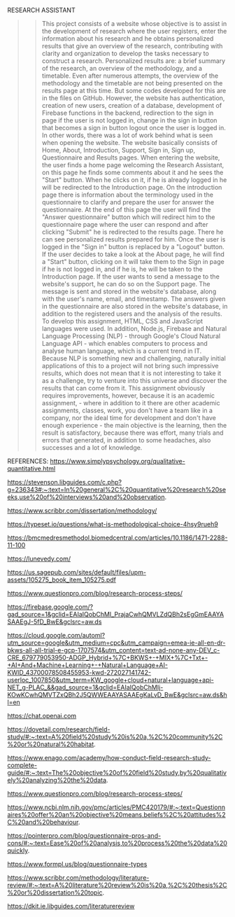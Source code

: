 RESEARCH ASSISTANT
>> This project consists of a website whose objective is to assist in the development of research where the user registers, enter the information about his research and he obtains personalized results that give an overview of the research, contributing with clarity and organization to develop the tasks necessary to construct a research.
	Personalized results are: a brief summary of the research, an overview of the methodology, and a timetable. Even after numerous attempts, the overview of the methodology and the timetable are not being presented on the results page at this time. But some codes developed for this are in the files on GitHub. However, the website has authentication, creation of new users, creation of a database, development of Firebase functions in the backend, redirection to the sign in page if the user is not logged in, change in the sign in button that becomes a sign in button logout once the user is logged in. In other words, there was a lot of work behind what is seen when opening the website.
	The website basically consists of Home, About, Introduction, Support, Sign in, Sign up, Questionnaire and Results pages. 
	When entering the website, the user finds a home page welcoming the Research Assistant, on this page he finds some comments about it and he sees the "Start" button. When he clicks on it, if he is already logged in he will be redirected to the Introduction page.
	On the introduction page there is information about the terminology used in the questionnaire to clarify and prepare the user for answer the questionnaire. At the end of this page the user will find the "Answer questionnaire" button which will redirect him to the questionnaire page where the user can respond and after clicking "Submit" he is redirected to the results page. There he can see personalized results prepared for him.
	Once the user is logged in the "Sign in" button is replaced by a "Logout" button. If the user decides to take a look at the About page, he will find a "Start" button, clicking on it will take them to the Sign in page if he is not logged in, and if he is, he will be taken to the Introduction page.
	If the user wants to send a message to the website's support, he can do so on the Support page. The message is sent and stored in the website's database, along with the user's name, email, and timestamp. The answers given in the questionnaire are also stored in the website's database, in addition to the registered users and the analysis of the results.
 	To develop this assignment, HTML, CSS and JavaScript languages were used. In addition,  Node.js, Firebase and Natural Language Processing (NLP) - through Google's Cloud Natural Language API - which enables computers to process and analyse human language, which is a current trend in IT.  
 	Because NLP is something new and challenging, naturally initial applications of this to a project will not bring such impressive results, which does not mean that it is not interesting to take it as a challenge, try to venture into this universe and discover the results that can come from it. 
 	This assignment obviously requires improvements, however, because it is an academic assignment, - where in addition to it there are other academic assignments, classes, work, you don't have a team like in a company, nor the ideal time for development and don't have enough experience - the main objective is the learning, then the result is satisfactory, because there was effort, many trials and errors that generated, in addition to some headaches, also successes and a lot of knowledge.


REFERENCES:
https://www.simplypsychology.org/qualitative-quantitative.html

https://stevenson.libguides.com/c.php?g=236343#:~:text=In%20general%2C%20quantitative%20research%20seeks,use%20of%20interviews%20and%20observation.

https://www.scribbr.com/dissertation/methodology/

https://typeset.io/questions/what-is-methodological-choice-4hsy9rueh9

https://bmcmedresmethodol.biomedcentral.com/articles/10.1186/1471-2288-11-100

https://lunevedy.com/

https://us.sagepub.com/sites/default/files/upm-assets/105275_book_item_105275.pdf

https://www.questionpro.com/blog/research-process-steps/

https://firebase.google.com/?gad_source=1&gclid=EAIaIQobChMI_PrajaCwhQMVLZdQBh2sEgGmEAAYASAAEgJ-5fD_BwE&gclsrc=aw.ds

https://cloud.google.com/automl?utm_source=google&utm_medium=cpc&utm_campaign=emea-ie-all-en-dr-bkws-all-all-trial-e-gcp-1707574&utm_content=text-ad-none-any-DEV_c-CRE_679779053950-ADGP_Hybrid+%7C+BKWS+-+MIX+%7C+Txt+-+AI+And+Machine+Learning+-+Natural+Language+AI-KWID_43700078508455953-kwd-272027141742-userloc_1007850&utm_term=KW_google+cloud+natural+language+api-NET_g-PLAC_&&gad_source=1&gclid=EAIaIQobChMIj-KOwKCwhQMVTZxQBh2J5QWWEAAYASAAEgKaLvD_BwE&gclsrc=aw.ds&hl=en

https://chat.openai.com

https://dovetail.com/research/field-study/#:~:text=A%20field%20study%20is%20a,%2C%20community%2C%20or%20natural%20habitat.

https://www.enago.com/academy/how-conduct-field-research-study-complete-guide/#:~:text=The%20objective%20of%20field%20study,by%20qualitatively%20analyzing%20the%20data.

https://www.questionpro.com/blog/research-process-steps/

https://www.ncbi.nlm.nih.gov/pmc/articles/PMC420179/#:~:text=Questionnaires%20offer%20an%20objective%20means,beliefs%2C%20attitudes%2C%20and%20behaviour.

https://pointerpro.com/blog/questionnaire-pros-and-cons/#:~:text=Ease%20of%20analysis,to%20process%20the%20data%20quickly.

https://www.formpl.us/blog/questionnaire-types

https://www.scribbr.com/methodology/literature-review/#:~:text=A%20literature%20review%20is%20a,%2C%20thesis%2C%20or%20dissertation%20topic.

https://dkit.ie.libguides.com/literaturereview
